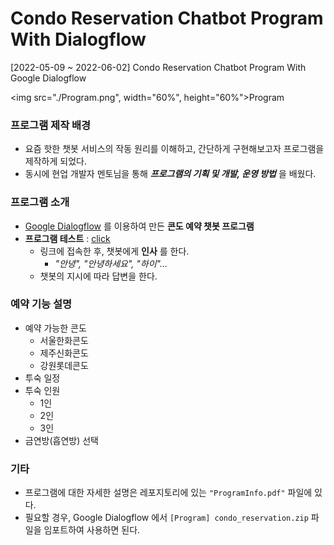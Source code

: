 # Condo Reservation Chatbot Program With Dialogflow
[2022-05-09 ~ 2022-06-02] Condo Reservation Chatbot Program With Google Dialogflow

<img src="./Program.png", width="60%", height="60%">Program</img>

### 프로그램 제작 배경
- 요즘 핫한 챗봇 서비스의 작동 원리를 이해하고, 간단하게 구현해보고자 프로그램을 제작하게 되었다.
- 동시에 현업 개발자 멘토님을 통해 ***프로그램의 기획 및 개발, 운영 방법*** 을 배웠다.

### 프로그램 소개
- [Google Dialogflow](https://dialogflow.cloud.google.com/) 를 이용하여 만든 **콘도 예약 챗봇 프로그램**
- **프로그램 테스트** : [click](https://console.dialogflow.com/api-client/demo/embedded/59531864-2bf1-48c7-a3e0-da40d62a1371)
  - 링크에 접속한 후, 챗봇에게 **인사** 를 한다.
    - *"안녕", "안녕하세요", "하이"...*
  - 챗봇의 지시에 따라 답변을 한다.

### 예약 기능 설명
- 예약 가능한 콘도
  - 서울한화콘도
  - 제주신화콘도
  - 강원롯데콘도
- 투숙 일정
- 투숙 인원
  - 1인
  - 2인
  - 3인
- 금연방(흡연방) 선택

### 기타
- 프로그램에 대한 자세한 설명은 레포지토리에 있는 `"ProgramInfo.pdf"` 파일에 있다.
- 필요할 경우, Google Dialogflow 에서 `[Program] condo_reservation.zip` 파일을 임포트하여 사용하면 된다.

